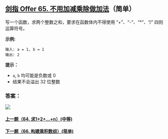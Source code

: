 ## [剑指 Offer 65. 不用加减乘除做加法](https://leetcode-cn.com/problems/bu-yong-jia-jian-cheng-chu-zuo-jia-fa-lcof/)（简单）

写一个函数，求两个整数之和，要求在函数体内不得使用 “+”、“-”、“*”、“/” 四则运算符号。



**示例:**

```
输入: a = 1, b = 1
输出: 2
```



**提示：**

- `a`, `b` 均可能是负数或 0
- 结果不会溢出 32 位整数



### 答案：



![](https://img-blog.csdnimg.cn/20200807155236311.png)

#### [上一题（64. 求1+2+…+n）(中等)](https://github.com/sdwwld/leetCode/blob/master/src/main/java/com/wld/java/offer/剑指Offer64.md)

#### [下一题（66. 构建乘积数组）(简单)](https://github.com/sdwwld/leetCode/blob/master/src/main/java/com/wld/java/offer/剑指Offer66.md)